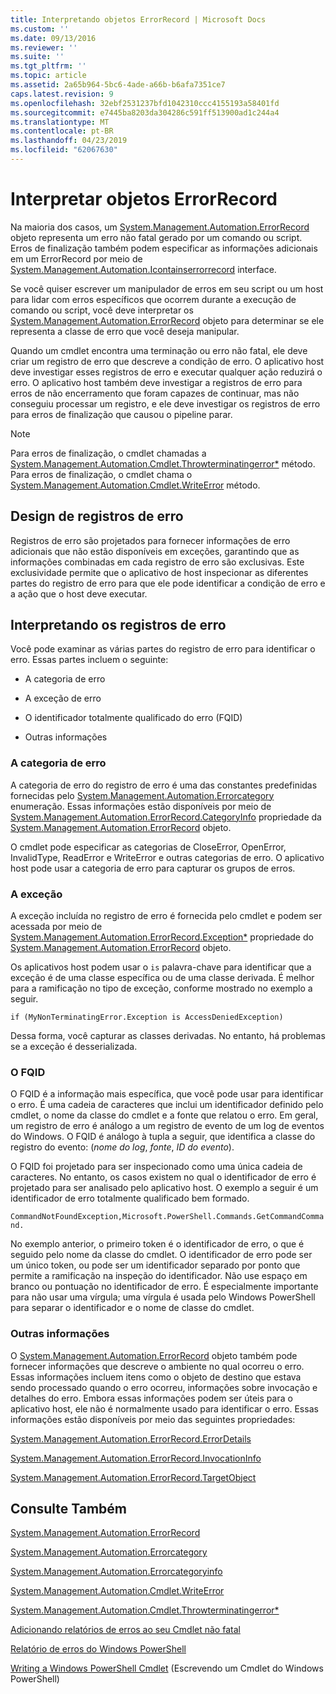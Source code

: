 ```yaml
---
title: Interpretando objetos ErrorRecord | Microsoft Docs
ms.custom: ''
ms.date: 09/13/2016
ms.reviewer: ''
ms.suite: ''
ms.tgt_pltfrm: ''
ms.topic: article
ms.assetid: 2a65b964-5bc6-4ade-a66b-b6afa7351ce7
caps.latest.revision: 9
ms.openlocfilehash: 32ebf2531237bfd1042310ccc4155193a58401fd
ms.sourcegitcommit: e7445ba8203da304286c591ff513900ad1c244a4
ms.translationtype: MT
ms.contentlocale: pt-BR
ms.lasthandoff: 04/23/2019
ms.locfileid: "62067630"
---
```

# <a name="interpreting-errorrecord-objects"></a>Interpretar objetos ErrorRecord

Na maioria dos casos, um [System.Management.Automation.ErrorRecord](/dotnet/api/System.Management.Automation.ErrorRecord) objeto representa um erro não fatal gerado por um comando ou script. Erros de finalização também podem especificar as informações adicionais em um ErrorRecord por meio de [System.Management.Automation.Icontainserrorrecord](/dotnet/api/System.Management.Automation.IContainsErrorRecord) interface.

Se você quiser escrever um manipulador de erros em seu script ou um host para lidar com erros específicos que ocorrem durante a execução de comando ou script, você deve interpretar os [System.Management.Automation.ErrorRecord](/dotnet/api/System.Management.Automation.ErrorRecord) objeto para determinar se ele representa a classe de erro que você deseja manipular.

Quando um cmdlet encontra uma terminação ou erro não fatal, ele deve criar um registro de erro que descreve a condição de erro. O aplicativo host deve investigar esses registros de erro e executar qualquer ação reduzirá o erro. O aplicativo host também deve investigar a registros de erro para erros de não encerramento que foram capazes de continuar, mas não conseguiu processar um registro, e ele deve investigar os registros de erro para erros de finalização que causou o pipeline parar.

> [!NOTE]
> Para erros de finalização, o cmdlet chamadas a [System.Management.Automation.Cmdlet.Throwterminatingerror*](/dotnet/api/System.Management.Automation.Cmdlet.ThrowTerminatingError) método. Para erros de finalização, o cmdlet chama o [System.Management.Automation.Cmdlet.WriteError](/dotnet/api/System.Management.Automation.Cmdlet.WriteError) método.

## <a name="error-record-design"></a>Design de registros de erro

Registros de erro são projetados para fornecer informações de erro adicionais que não estão disponíveis em exceções, garantindo que as informações combinadas em cada registro de erro são exclusivas. Este exclusividade permite que o aplicativo de host inspecionar as diferentes partes do registro de erro para que ele pode identificar a condição de erro e a ação que o host deve executar.

## <a name="interpreting-error-records"></a>Interpretando os registros de erro

Você pode examinar as várias partes do registro de erro para identificar o erro. Essas partes incluem o seguinte:

- A categoria de erro

- A exceção de erro

- O identificador totalmente qualificado do erro (FQID)

- Outras informações

### <a name="the-error-category"></a>A categoria de erro

A categoria de erro do registro de erro é uma das constantes predefinidas fornecidas pelo [System.Management.Automation.Errorcategory](/dotnet/api/System.Management.Automation.ErrorCategory) enumeração. Essas informações estão disponíveis por meio de [System.Management.Automation.ErrorRecord.CategoryInfo](/dotnet/api/System.Management.Automation.ErrorRecord.CategoryInfo) propriedade da [System.Management.Automation.ErrorRecord](/dotnet/api/System.Management.Automation.ErrorRecord) objeto.

O cmdlet pode especificar as categorias de CloseError, OpenError, InvalidType, ReadError e WriteError e outras categorias de erro. O aplicativo host pode usar a categoria de erro para capturar os grupos de erros.

### <a name="the-exception"></a>A exceção

A exceção incluída no registro de erro é fornecida pelo cmdlet e podem ser acessada por meio de [System.Management.Automation.ErrorRecord.Exception*](/dotnet/api/System.Management.Automation.ErrorRecord.Exception) propriedade do [ System.Management.Automation.ErrorRecord](/dotnet/api/System.Management.Automation.ErrorRecord) objeto.

Os aplicativos host podem usar o `is` palavra-chave para identificar que a exceção é de uma classe específica ou de uma classe derivada. É melhor para a ramificação no tipo de exceção, conforme mostrado no exemplo a seguir.

`if (MyNonTerminatingError.Exception is AccessDeniedException)`

Dessa forma, você capturar as classes derivadas. No entanto, há problemas se a exceção é desserializada.

### <a name="the-fqid"></a>O FQID

O FQID é a informação mais específica, que você pode usar para identificar o erro. É uma cadeia de caracteres que inclui um identificador definido pelo cmdlet, o nome da classe do cmdlet e a fonte que relatou o erro. Em geral, um registro de erro é análogo a um registro de evento de um log de eventos do Windows. O FQID é análogo à tupla a seguir, que identifica a classe do registro do evento: (*nome do log*, *fonte*, *ID do evento*).

O FQID foi projetado para ser inspecionado como uma única cadeia de caracteres. No entanto, os casos existem no qual o identificador de erro é projetado para ser analisado pelo aplicativo host. O exemplo a seguir é um identificador de erro totalmente qualificado bem formado.

`CommandNotFoundException,Microsoft.PowerShell.Commands.GetCommandCommand.`

No exemplo anterior, o primeiro token é o identificador de erro, o que é seguido pelo nome da classe do cmdlet. O identificador de erro pode ser um único token, ou pode ser um identificador separado por ponto que permite a ramificação na inspeção do identificador. Não use espaço em branco ou pontuação no identificador de erro. É especialmente importante para não usar uma vírgula; uma vírgula é usada pelo Windows PowerShell para separar o identificador e o nome de classe do cmdlet.

### <a name="other-information"></a>Outras informações

O [System.Management.Automation.ErrorRecord](/dotnet/api/System.Management.Automation.ErrorRecord) objeto também pode fornecer informações que descreve o ambiente no qual ocorreu o erro. Essas informações incluem itens como o objeto de destino que estava sendo processado quando o erro ocorreu, informações sobre invocação e detalhes do erro. Embora essas informações podem ser úteis para o aplicativo host, ele não é normalmente usado para identificar o erro. Essas informações estão disponíveis por meio das seguintes propriedades:

[System.Management.Automation.ErrorRecord.ErrorDetails](/dotnet/api/System.Management.Automation.ErrorRecord.ErrorDetails)

[System.Management.Automation.ErrorRecord.InvocationInfo](/dotnet/api/System.Management.Automation.ErrorRecord.InvocationInfo)

[System.Management.Automation.ErrorRecord.TargetObject](/dotnet/api/System.Management.Automation.ErrorRecord.TargetObject)

## <a name="see-also"></a>Consulte Também

[System.Management.Automation.ErrorRecord](/dotnet/api/System.Management.Automation.ErrorRecord)

[System.Management.Automation.Errorcategory](/dotnet/api/System.Management.Automation.ErrorCategory)

[System.Management.Automation.Errorcategoryinfo](/dotnet/api/System.Management.Automation.ErrorCategoryInfo)

[System.Management.Automation.Cmdlet.WriteError](/dotnet/api/System.Management.Automation.Cmdlet.WriteError)

[System.Management.Automation.Cmdlet.Throwterminatingerror*](/dotnet/api/System.Management.Automation.Cmdlet.ThrowTerminatingError)

[Adicionando relatórios de erros ao seu Cmdlet não fatal](./adding-non-terminating-error-reporting-to-your-cmdlet.md)

[Relatório de erros do Windows PowerShell](./error-reporting-concepts.md)

[Writing a Windows PowerShell Cmdlet](./writing-a-windows-powershell-cmdlet.md) (Escrevendo um Cmdlet do Windows PowerShell)
